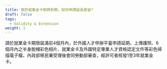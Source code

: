 ```yaml
---
title: 我的就業金卡即將到期，如何申請延長居留?
draft: false
tags:
  - Validity & Extension
weight: 1
---
```

請於就業金卡期限屆滿前4個月內，於外國人才申辦平臺申請延期，上傳護照、6個月內之半身脫帽彩色相片、就業金卡及外國特定專業人才資格認定文件等彩色掃描電子檔，內政部移民署受理後會同勞動部審查，經許可者核發1至3年就業金卡。